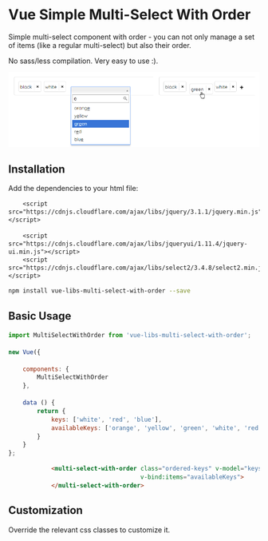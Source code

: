# Vue Simple Multi-Select With Order

Simple multi-select component with order - you can not only manage a set of items (like a regular multi-select) but also their order.

No sass/less compilation. Very easy to use :).

<img src="https://raw.githubusercontent.com/AlexLibs/vue-libs-multi-select-with-order/master/demo/vue-libs-multi-select-with-order.png" /><br>

## Installation
Add the dependencies to your html file:
```
    <script src="https://cdnjs.cloudflare.com/ajax/libs/jquery/3.1.1/jquery.min.js"></script>

    <script src="https://cdnjs.cloudflare.com/ajax/libs/jqueryui/1.11.4/jquery-ui.min.js"></script>
    <script src="https://cdnjs.cloudflare.com/ajax/libs/select2/3.4.8/select2.min.js"></script>
```

```bash
npm install vue-libs-multi-select-with-order --save
```

## Basic Usage

```javascript
import MultiSelectWithOrder from 'vue-libs-multi-select-with-order';

new Vue({

    components: {
        MultiSelectWithOrder
    },

    data () {
        return {
            keys: ['white', 'red', 'blue'],
            availableKeys: ['orange', 'yellow', 'green', 'white', 'red', 'blue', 'black', 'brown']
        }
    }
};
```

```html
            <multi-select-with-order class="ordered-keys" v-model="keys"
                                     v-bind:items="availableKeys">
            </multi-select-with-order>
```

## Customization

Override the relevant css classes to customize it.